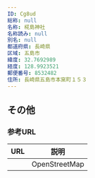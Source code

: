 ```yaml
---
ID: Cg8ud
総称: null
名称: 椛島神社
名称読み: null
別名: null
都道府県: 長崎県
区域: 五島市
緯度: 32.7692989
経度: 128.9923521
郵便番号: 8532482
住所: 長崎県五島市本窯町１５３
---
```


## その他

### 参考URL

| URL | 説明          |
| --- | ------------- |
|     | OpenStreetMap |
